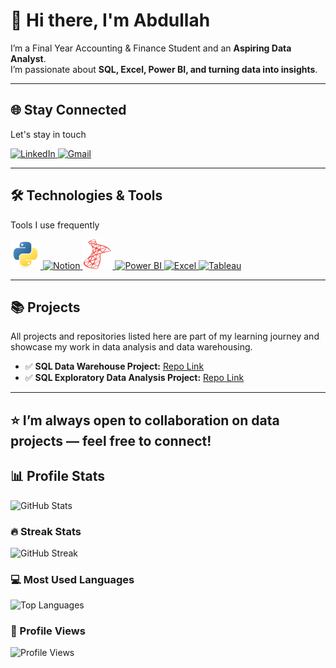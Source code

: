 # 👋 Hi there, I'm Abdullah

I’m a Final Year Accounting & Finance Student and an **Aspiring Data Analyst**.  
I’m passionate about **SQL, Excel, Power BI, and turning data into insights**.

---

## 🌐 Stay Connected

Let's stay in touch 

<p>
<a href="https://linkedin.com/in/muhammad-abdullah-27aa02257" target="_blank">
  <img src="https://img.shields.io/badge/LinkedIn-0A66C2?style=for-the-badge&logo=linkedin&logoColor=white" alt="LinkedIn" style="text-decoration: none; border: none;"/>
</a>
<a href="mailto:muhammadabdullah4028@gmail.com">
  <img src="https://img.shields.io/badge/Gmail-D14836?style=for-the-badge&logo=gmail&logoColor=white" alt="Gmail" style="text-decoration: none; border: none;"/>
</a>
</p>

---

## 🛠️ Technologies & Tools

Tools I use frequently

<p align="left">
  <a href="https://www.python.org/" target="_blank">
    <img src="https://raw.githubusercontent.com/devicons/devicon/master/icons/python/python-original.svg" alt="Python" width="48" height="48" style="border: none;"/>
  </a>
  <a href="https://www.notion.so/" target="_blank">
    <img src="https://www.notion.so/images/logo-ios.png" alt="Notion" width="48" height="48" style="border: none;"/>
  </a>
  <a href="https://www.microsoft.com/en-us/sql-server" target="_blank">
    <img src="https://raw.githubusercontent.com/devicons/devicon/master/icons/microsoftsqlserver/microsoftsqlserver-plain.svg" alt="SQL Server" width="48" height="48" style="border: none;"/>
  </a>
  <a href="https://powerbi.microsoft.com/" target="_blank">
    <img src="https://upload.wikimedia.org/wikipedia/commons/c/cf/New_Power_BI_Logo.svg" alt="Power BI" width="48" height="48" style="border: none;"/>
  </a>
  <a href="https://www.microsoft.com/en-us/microsoft-365/excel" target="_blank">
    <img src="https://upload.wikimedia.org/wikipedia/commons/3/34/Microsoft_Office_Excel_%282019%E2%80%93present%29.svg" alt="Excel" width="48" height="48" style="border: none;"/>
  </a>
  <a href="https://www.tableau.com/" target="_blank">
    <img src="https://cdn.worldvectorlogo.com/logos/tableau-software.svg" alt="Tableau" width="48" height="48" style="border: none;"/>
  </a>
</p>

---

## 📚 Projects 

All projects and repositories listed here are part of my learning journey and showcase my work in data analysis and data warehousing.

- ✅ **SQL Data Warehouse Project:** [Repo Link](https://github.com/Aquadorius/SQL-Data-Warehouse-Project.git)  
- ✅ **SQL Exploratory Data Analysis Project:** [Repo Link](https://github.com/Aquadorius/SQL-Exploratory-Data-Analytics.git)

---

⭐ I’m always open to collaboration on data projects — feel free to connect!
---
<div align="left">
  
## 📊 Profile Stats
<img src="https://github-readme-stats.vercel.app/api?username=Aquadorius&show_icons=true&theme=dark&count_private=true" alt="GitHub Stats" />

### 🔥 Streak Stats  
<img src="https://streak-stats.demolab.com/?user=Aquadorius&theme=dark" alt="GitHub Streak" />

### 💻 Most Used Languages
<img src="https://github-readme-stats.vercel.app/api/top-langs/?username=Aquadorius&layout=compact&theme=dark" alt="Top Languages" />

### 👀 Profile Views
<img src="https://komarev.com/ghpvc/?username=Aquadorius&color=blue" alt="Profile Views" />

</div>
